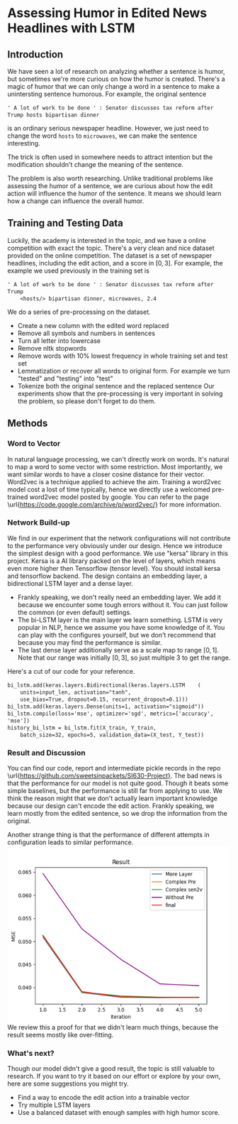 # Assessing Humor in Edited News Headlines with LSTM
## Introduction
We have seen a lot of research on analyzing whether a sentence is humor, but sometimes we're more curious on how the humor is created. There's a magic of humor that we can only change a word in a sentence to make a unintersting sentence humorous. 
For example, the original sentence
```
' A lot of work to be done ' : Senator discusses tax reform after Trump hosts bipartisan dinner
```
is an ordinary serious newspaper headline. However, we just need to change the word ```hosts``` to ```microwaves```, we can make the sentence interesting.

The trick is often used in somewhere needs to attract intention but the modification shouldn't change the meaning of the sentence. 

The problem is also worth researching. Unlike traditional problems like assessing the humor of a sentence, we are curious about how the edit action will influence the humor of the sentence. It means we should learn how a change can influence the overall humor. 

## Training and Testing Data
Luckily, the academy is interested in the topic, and we have a online competition with exact the topic. There's a very clean and nice dataset provided on the online competition. The dataset is a set of newspaper headlines, including the edit action, and a score in $[0,3]$. For example, the example we used previously in the training set is 
```
' A lot of work to be done ' : Senator discusses tax reform after Trump 
    <hosts/> bipartisan dinner, microwaves, 2.4
```
We do a series of pre-processing on the dataset.
- Create a new column with the edited word replaced
- Remove all symbols and numbers in sentences
- Turn all letter into lowercase
- Remove nltk stopwords
- Remove words with 10% lowest frequency in whole training set and test set
- Lemmatization or recover all words to original form. For example we turn "tested" and "testing" into "test"
- Tokenize both the original sentence and the replaced sentence
Our experiments show that the pre-processing is very important in solving the problem, so please don't forget to do them. 

## Methods
### Word to Vector
In natural language processing, we can't directly work on words. It's natural to map a word to some vector with some restriction. Most importantly, we want similar words to have a closer cosine distance for their vector. Word2vec is a technique applied to achieve the aim.
Training a word2vec model cost a lost of time typically, hence we directly use a welcomed pre-trained word2vec model posted by google. You can refer to the page \url{https://code.google.com/archive/p/word2vec/} for more information.
### Network Build-up
We find in our experiment that the network configurations will not contribute to the performance very obviously under our design. Hence we introduce the simplest design with a good performance. 
We use "kersa" library in this project. Kersa is a AI library packed on the level of layers, which means even more higher then Tensorflow (tensor level). You should install kersa and tensorflow backend.
The design contains an embedding layer, a bidirectional LSTM layer and a dense layer. 
- Frankly speaking, we don't really need an embedding layer. We add it because we encounter some tough errors without it. You can just follow the common (or even default) settings.
- The bi-LSTM layer is the main layer we learn something. LSTM is very popular in NLP, hence we assume you have some knowledge of it. You can play with the configures yourself, but we don't recommend that because you may find the performance is similar. 
- The last dense layer additionally serve as a scale map to range $[0,1]$. Note that our range was initially $[0,3]$, so just multiple 3 to get the range.

Here's a cut of our code for your reference.
```
bi_lstm.add(keras.layers.Bidirectional(keras.layers.LSTM    (
    units=input_len, activation="tanh", 
    use_bias=True, dropout=0.15, recurrent_dropout=0.1)))
bi_lstm.add(keras.layers.Dense(units=1, activation="sigmoid"))
bi_lstm.compile(loss='mse', optimizer='sgd', metrics=['accuracy', 'mse'])
history_bi_lstm = bi_lstm.fit(X_train, Y_train, 
    batch_size=32, epochs=5, validation_data=(X_test, Y_test))
```

### Result and Discussion
You can find our code, report and intermediate pickle records in the repo \url{https://github.com/sweetsinpackets/SI630-Project}.
The bad news is that the performance for our model is not quite good. Though it beats some simple baselines, but the performance is still far from applying to use.
We think the reason might that we don't actually learn important knowledge because our design can't encode the edit action. Frankly speaking, we learn mostly from the edited sentence, so we drop the information from the original.

Another strange thing is that the performance of different attempts in configuration leads to similar performance. 
 <img src="result.png" width = "500" height = "400" alt="Results" align=center />
We review this a proof for that we didn't learn much things, because the result seems mostly like over-fitting.

### What's next?
Though our model didn't give a good result, the topic is still valuable to research. If you want to try it based on our effort or explore by your own, here are some suggestions you might try.
- Find a way to encode the edit action into a trainable vector
- Try multiple LSTM layers
- Use a balanced dataset with enough samples with high humor score.